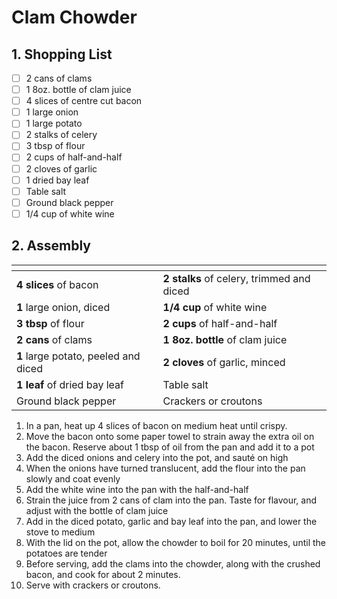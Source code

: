 # Clam Chowder

## 1. Shopping List
- [ ] 2 cans of clams
- [ ] 1 8oz. bottle of clam juice
- [ ] 4 slices of centre cut bacon
- [ ] 1 large onion
- [ ] 1 large potato
- [ ] 2 stalks of celery
- [ ] 3 tbsp of flour
- [ ] 2 cups of half-and-half
- [ ] 2 cloves of garlic
- [ ] 1 dried bay leaf
- [ ] Table salt
- [ ] Ground black pepper
- [ ] 1/4 cup of white wine

## 2. Assembly
|<!-- -->|<!-- -->|
|---|---|
| **4 slices** of bacon | **2 stalks** of celery, trimmed and diced |
| **1** large onion, diced | **1/4 cup** of white wine |
| **3 tbsp** of flour | **2 cups** of half-and-half |
| **2 cans** of clams | **1 8oz. bottle** of clam juice |
| **1** large potato, peeled and diced | **2 cloves** of garlic, minced |
| **1 leaf** of dried bay leaf | Table salt |
| Ground black pepper | Crackers or croutons |

1. In a pan, heat up 4 slices of bacon on medium heat until crispy.
2. Move the bacon onto some paper towel to strain away the extra oil on the bacon. Reserve about 1 tbsp of oil from the pan and add it to a pot
3. Add the diced onions and celery into the pot, and sauté on high
4. When the onions have turned translucent, add the flour into the pan slowly and coat evenly
5. Add the white wine into the pan with the half-and-half
6. Strain the juice from 2 cans of clam into the pan. Taste for flavour, and adjust with the bottle of clam juice
7. Add in the diced potato, garlic and bay leaf into the pan, and lower the stove to medium
8. With the lid on the pot, allow the chowder to boil for 20 minutes, until the potatoes are tender
9. Before serving, add the clams into the chowder, along with the crushed bacon, and cook for about 2 minutes.
10. Serve with crackers or croutons.
